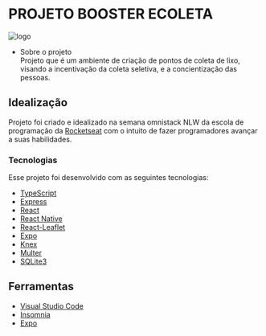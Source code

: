 # PROJETO BOOSTER ECOLETA

<img source ="https://github.com/matheusyanmonteiro/NLW/assets/ecoleta.png" alt = "logo"> <br/>
* Sobre o projeto <br/>
Projeto que é um ambiente de criação de pontos de coleta de lixo, visando a incentivação da coleta seletiva, e a concientização das pessoas.

## Idealização <br/>
 Projeto foi criado e idealizado na semana omnistack NLW da escola de programação da [Rocketseat](rocketeseat.com.br) com o intuito de fazer programadores avançar a suas habilidades. 


### Tecnologias
Esse projeto foi desenvolvido com as seguintes tecnologias:
- [TypeScript](https://github.com/Microsoft/TypeScript)
- [Express](https://github.com/expressjs/express)
- [React](https://github.com/facebook/react)
- [React Native](https://github.com/facebook/react-native)
- [React-Leaflet](https://github.com/PaulLeCam/react-leaflet)
- [Expo](https://github.com/expo/expo)
- [Knex](http://knexjs.org/)
- [Multer](https://www.npmjs.com/package/multer)
- [SQLite3](https://www.sqlite.org/index.html)

## Ferramentas

- [Visual Studio Code](https://code.visualstudio.com)
- [Insomnia](https://insomnia.rest)
- [Expo](https://expo.io/)



